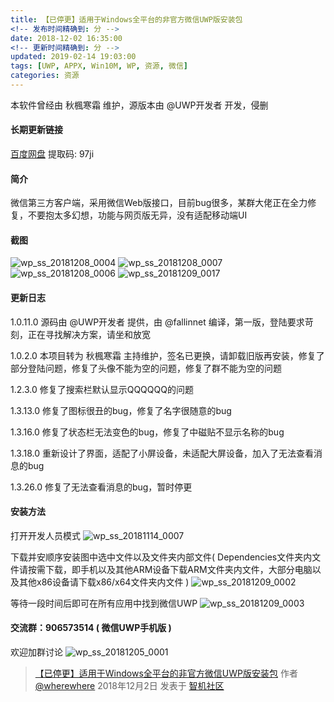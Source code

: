 ```yaml
---
title: 【已停更】适用于Windows全平台的非官方微信UWP版安装包
<!-- 发布时间精确到: 分 -->
date: 2018-12-02 16:35:00
<!-- 更新时间精确到: 分 -->
updated: 2019-02-14 19:03:00
tags: [UWP, APPX, Win10M, WP, 资源, 微信]
categories: 资源
---
```

本软件曾经由 秋楓寒霜 维护，源版本由 @UWP开发者 开发，侵删

#### 长期更新链接

[百度网盘](https://pan.baidu.com/s/18RQTp0YwvW_bu8RXfKZ6WA) 提取码: 97ji

#### 简介

微信第三方客户端，采用微信Web版接口，目前bug很多，某群大佬正在全力修复，不要抱太多幻想，功能与网页版无异，没有适配移动端UI

#### 截图
![wp_ss_20181208_0004](https://github.com/wherewhere/wherewhere.github.io/assets/27689196/ffe76aa9-bf3f-43ce-a05b-f4db25e2c1a3)
![wp_ss_20181208_0007](https://github.com/wherewhere/wherewhere.github.io/assets/27689196/a89a3034-50c0-45ad-ba2c-c9f1f6b1611c)<!--more-->
![wp_ss_20181208_0006](https://github.com/wherewhere/wherewhere.github.io/assets/27689196/a54e7c40-8ffd-484d-a4a7-2d5e0194b2f2)
![wp_ss_20181209_0017](https://github.com/wherewhere/wherewhere.github.io/assets/27689196/018db5d8-0dbf-4105-b05d-16b15a378b59)

#### 更新日志

1.0.11.0
源码由 @UWP开发者 提供，由 @fallinnet 编译，第一版，登陆要求苛刻，正在寻找解决方案，请坐和放宽

1.0.2.0
本项目转为 秋楓寒霜 主持维护，签名已更换，请卸载旧版再安装，修复了部分登陆问题，修复了头像不能为空的问题，修复了群不能为空的问题

1.2.3.0
修复了搜索栏默认显示QQQQQQ的问题

1.3.13.0
修复了图标很丑的bug，修复了名字很随意的bug

1.3.16.0
修复了状态栏无法变色的bug，修复了中磁贴不显示名称的bug

1.3.18.0
重新设计了界面，适配了小屏设备，未适配大屏设备，加入了无法查看消息的bug

1.3.26.0
修复了无法查看消息的bug，暂时停更

#### 安装方法

打开开发人员模式
![wp_ss_20181114_0007](https://github.com/wherewhere/wherewhere.github.io/assets/27689196/88737c50-d4b1-41cc-80ca-fd4031578e61)

下载并安顺序安装图中选中文件以及文件夹内部文件( Dependencies文件夹内文件请按需下载，即手机以及其他ARM设备下载ARM文件夹内文件，大部分电脑以及其他x86设备请下载x86/x64文件夹内文件 )
![wp_ss_20181209_0002](https://github.com/wherewhere/wherewhere.github.io/assets/27689196/fab579a9-bee9-4fd2-8320-257337d231ac)

等待一段时间后即可在所有应用中找到微信UWP
![wp_ss_20181209_0003](https://github.com/wherewhere/wherewhere.github.io/assets/27689196/32811d3a-bf24-4c23-b8c3-348783ae7ea9)

#### 交流群：906573514 ( 微信UWP手机版 )
欢迎加群讨论
![wp_ss_20181205_0001](https://github.com/wherewhere/wherewhere.github.io/assets/27689196/dceebe8f-b39f-4891-8f8e-4c100469d02c)

> [【已停更】适用于Windows全平台的非官方微信UWP版安装包](https://bbs.wfun.com/thread-1019515-1-1.html) 作者 [@wherewhere](https://bbs.wfun.com/u/2850357) 2018年12月2日 发表于 [智机社区](https://bbs.wfun.com "WFun")
